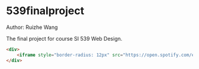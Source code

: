 # 539finalproject

Author: Ruizhe Wang

The final project for course SI 539 Web Design.

```html
<div>
    <iframe style="border-radius: 12px" src="https://open.spotify.com/embed/track/0bMwQabmOnOU37GT94r2MF?utm_source=generator" width="100%" height="100"></iframe>    
</div>
```
